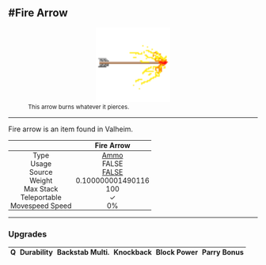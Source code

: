 <meta property="og:title" content="Fire Arrow - MoreValheim" /><meta property="og:type" content="website" /><meta property="og:image" content="/assets/fire_arrow.png" /><meta property="og:description" content="Fire Arrow is an item found in Valheim." /><meta name="theme-color" content="#546D78"><meta name="twitter:card" content="summary_large_image">
#Fire Arrow
-------------
<style>img {width:20px;}.tb {width:150px;display: block;margin-left: auto;margin-right: auto;}</style>

<style>.md-typeset table:not([class]) th:not([align]) {min-width:unset!important;}</style>
<style>td{padding:0em 0.3em!important;text-align:center!important;border-left:.05rem solid var(--md-default-fg-color--lightest)}</style>

<style>th{padding:0.1em 0.3em!important;text-align:center!important;font-weight:bold}</style>

<style>pre{text-align:right!important}</style>
<style>table tr td:first-child {border-left: 0;};</style>

<figure><img src="/assets/fire_arrow.png" class="tb" /><figcaption><small>This arrow burns whatever it pierces.</small></figcaption></figure>

-------------

Fire arrow is an item found in Valheim.

|        | Fire Arrow              |
| ----------- | ------------------------------------ |
| Type | [Ammo](../../types/ammo)
| Usage | FALSE<br>
| Source | [FALSE](../../items/false)
| Weight | 0.100000001490116 |
| Max Stack | 100 |
| Teleportable | ✓
| Movespeed Speed | 0%


-------------

### Upgrades
| Q | Durability | Backstab Multi. | Knockback | Block Power | Parry Bonus
| - | - | - | - | - | - 
